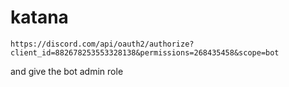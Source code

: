 # katana

```
https://discord.com/api/oauth2/authorize?client_id=882678253553328138&permissions=268435458&scope=bot
```

and give the bot admin role
